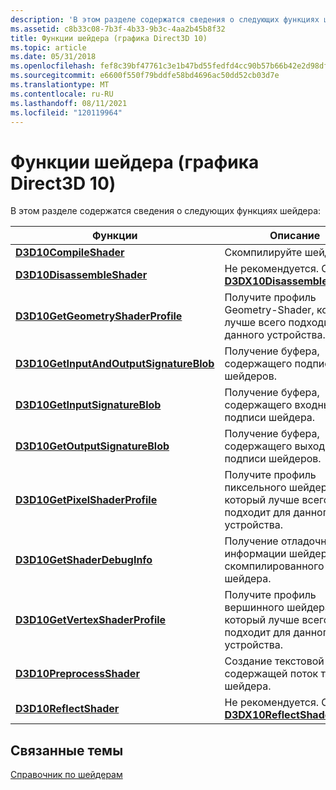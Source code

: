 ```yaml
---
description: 'В этом разделе содержатся сведения о следующих функциях шейдера:'
ms.assetid: c8b33c08-7b3f-4b33-9b3c-4aa2b45b8f32
title: Функции шейдера (графика Direct3D 10)
ms.topic: article
ms.date: 05/31/2018
ms.openlocfilehash: fef8c39bf47761c3e1b47bd55fedfd4cc90b57b66b42e2d98df6d89dd425da13
ms.sourcegitcommit: e6600f550f79bddfe58bd4696ac50dd52cb03d7e
ms.translationtype: MT
ms.contentlocale: ru-RU
ms.lasthandoff: 08/11/2021
ms.locfileid: "120119964"
---
```

# <a name="shader-functions-direct3d-10-graphics"></a>Функции шейдера (графика Direct3D 10)

В этом разделе содержатся сведения о следующих функциях шейдера:



| Функции                                                                          | Описание                                                                 |
|------------------------------------------------------------------------------------|-----------------------------------------------------------------------------|
| [**D3D10CompileShader**](/windows/desktop/api/D3D10Shader/nf-d3d10shader-d3d10compileshader)                                   | Скомпилируйте шейдер.                                                           |
| [**D3D10DisassembleShader**](/windows/desktop/api/D3D10Shader/nf-d3d10shader-d3d10disassembleshader)                           | Не рекомендуется. См. [**D3DX10DisassembleShader**](d3dx10disassembleshader.md). |
| [**D3D10GetGeometryShaderProfile**](/windows/desktop/api/D3D10Shader/nf-d3d10shader-d3d10getgeometryshaderprofile)             | Получите профиль Geometry-Shader, который лучше всего подходит для данного устройства.              |
| [**D3D10GetInputAndOutputSignatureBlob**](/windows/desktop/api/D3D10Shader/nf-d3d10shader-d3d10getinputandoutputsignatureblob) | Получение буфера, содержащего подписи шейдеров.                               |
| [**D3D10GetInputSignatureBlob**](/windows/desktop/api/D3D10Shader/nf-d3d10shader-d3d10getinputsignatureblob)                   | Получение буфера, содержащего входные подписи шейдера.                         |
| [**D3D10GetOutputSignatureBlob**](/windows/desktop/api/D3D10Shader/nf-d3d10shader-d3d10getoutputsignatureblob)                 | Получение буфера, содержащего выходные подписи шейдеров.                        |
| [**D3D10GetPixelShaderProfile**](/windows/desktop/api/D3D10Shader/nf-d3d10shader-d3d10getpixelshaderprofile)                   | Получите профиль пиксельного шейдера, который лучше всего подходит для данного устройства.                 |
| [**D3D10GetShaderDebugInfo**](/windows/desktop/api/D3D10Shader/nf-d3d10shader-d3d10getshaderdebuginfo)                         | Получение отладочной информации шейдера из скомпилированного шейдера.                               |
| [**D3D10GetVertexShaderProfile**](/windows/desktop/api/D3D10Shader/nf-d3d10shader-d3d10getvertexshaderprofile)                 | Получите профиль вершинного шейдера, который лучше всего подходит для данного устройства.                |
| [**D3D10PreprocessShader**](/windows/desktop/api/D3D10Shader/nf-d3d10shader-d3d10preprocessshader)                             | Создание текстовой строки, содержащей поток токенов шейдера.               |
| [**D3D10ReflectShader**](/windows/desktop/api/D3D10Shader/nf-d3d10shader-d3d10reflectshader)                                   | Не рекомендуется. См. [**D3DX10ReflectShader**](d3dx10reflectshader.md).         |



 

## <a name="related-topics"></a>Связанные темы

<dl> <dt>

[Справочник по шейдерам](d3d10-graphics-reference-d3d10-shader.md)
</dt> </dl>

 

 



